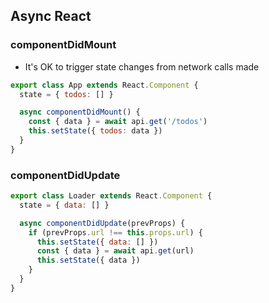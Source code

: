 ## Async React


### componentDidMount

* It's OK to trigger state changes from network calls made

```javascript
export class App extends React.Component {
  state = { todos: [] }

  async componentDidMount() {
    const { data } = await api.get('/todos')
    this.setState({ todos: data })
  }
}
```


### componentDidUpdate

```javascript
export class Loader extends React.Component {
  state = { data: [] }

  async componentDidUpdate(prevProps) {
    if (prevProps.url !== this.props.url) {
      this.setState({ data: [] })
      const { data } = await api.get(url)
      this.setState({ data })
    }
  }
}
```
